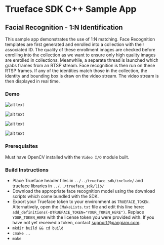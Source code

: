 # Trueface SDK C++ Sample App
## Facial Recognition - 1:N Identification
This sample app demonstrates the use of 1:N matching. 
Face Recognition templates are first generated and enrolled into a collection with their associated ID.
The quality of these enrollment images are checked before enrolling into the collection as we want to ensure only high quality images are enrolled in collections.
Meanwhile, a separate thread is launched which grabs frames from an RTSP stream.
Face recognition is then run on these RTSP frames. 
If any of the identities match those in the collection, the identity and bounding box is draw on the video stream.
The video stream is then displayed in real time.  

### Demo
![alt text](./demo_gifs/demo1.gif)

![alt text](./demo_gifs/demo2.gif)

![alt text](./demo_gifs/demo3.gif)

![alt text](./demo_gifs/demo4.gif)

### Prerequisites
Must have OpenCV installed with the `Video I/O` module built. 

### Build Instructions
* Place Trueface header files in `../../trueface_sdk/include/` and trueface libraries in `../../trueface_sdk/lib/`
* Download the appropriate face recognition model using the download scripts which come bundled with the SDK. 
* Export your Trueface token to your environment as `TRUEFACE_TOKEN`.
  Alternatively, open the `CMakeLists.txt` file and edit this line here: `add_definitions(-DTRUEFACE_TOKEN="YOUR_TOKEN_HERE")`.
  Replace `YOUR_TOKEN_HERE` with the license token you were provided with. If you have not yet received a token, contact support@pangiam.com.
* `mkdir build && cd build`
* `cmake ..`
* `make`
